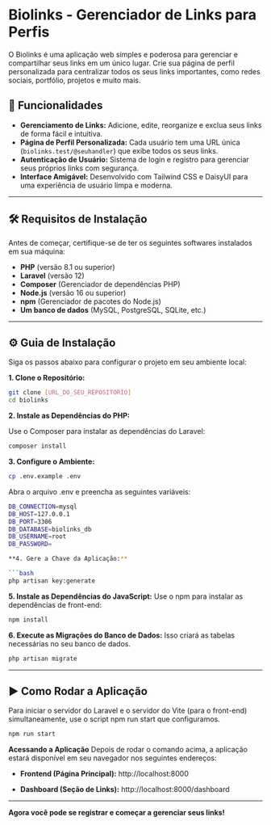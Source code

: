 # Biolinks - Gerenciador de Links para Perfis

O Biolinks é uma aplicação web simples e poderosa para gerenciar e compartilhar seus links em um único lugar. Crie sua página de perfil personalizada para centralizar todos os seus links importantes, como redes sociais, portfólio, projetos e muito mais.

## 🚀 Funcionalidades

- **Gerenciamento de Links:** Adicione, edite, reorganize e exclua seus links de forma fácil e intuitiva.
- **Página de Perfil Personalizada:** Cada usuário tem uma URL única (`biolinks.test/@seuhandler`) que exibe todos os seus links.
- **Autenticação de Usuário:** Sistema de login e registro para gerenciar seus próprios links com segurança.
- **Interface Amigável:** Desenvolvido com Tailwind CSS e DaisyUI para uma experiência de usuário limpa e moderna.

---

## 🛠️ Requisitos de Instalação

Antes de começar, certifique-se de ter os seguintes softwares instalados em sua máquina:

- **PHP** (versão 8.1 ou superior)
- **Laravel** (versão 12)
- **Composer** (Gerenciador de dependências PHP)
- **Node.js** (versão 16 ou superior)
- **npm** (Gerenciador de pacotes do Node.js)
- **Um banco de dados** (MySQL, PostgreSQL, SQLite, etc.)

---

## ⚙️ Guia de Instalação

Siga os passos abaixo para configurar o projeto em seu ambiente local:

**1. Clone o Repositório:**

```bash
git clone [URL_DO_SEU_REPOSITORIO]
cd biolinks
 ```
**2. Instale as Dependências do PHP:**

Use o Composer para instalar as dependências do Laravel:

```bash
composer install
 ```
**3. Configure o Ambiente:**

```bash
cp .env.example .env
 ```
Abra o arquivo .env e preencha as seguintes variáveis:

```bash
DB_CONNECTION=mysql
DB_HOST=127.0.0.1
DB_PORT=3306
DB_DATABASE=biolinks_db
DB_USERNAME=root
DB_PASSWORD=

**4. Gere a Chave da Aplicação:**

```bash
php artisan key:generate
 ```
**5. Instale as Dependências do JavaScript:**
Use o npm para instalar as dependências de front-end:

```bash
npm install
 ```
**6. Execute as Migrações do Banco de Dados:**
Isso criará as tabelas necessárias no seu banco de dados.

```bash
php artisan migrate
 ```
---

## ▶️ Como Rodar a Aplicação

Para iniciar o servidor do Laravel e o servidor do Vite (para o front-end) simultaneamente, use o script npm run start que configuramos.

```bash
npm run start
 ```
**Acessando a Aplicação**
Depois de rodar o comando acima, a aplicação estará disponível em seu navegador nos seguintes endereços:

- **Frontend (Página Principal):** http://localhost:8000

- **Dashboard (Seção de Links):** http://localhost:8000/dashboard

---

**Agora você pode se registrar e começar a gerenciar seus links!**
